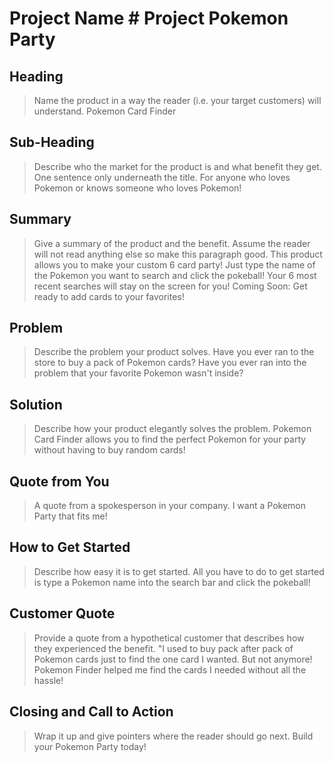 # Project Name # Project Pokemon Party

<!--
> This material was originally posted [here](http://www.quora.com/What-is-Amazons-approach-to-product-development-and-product-management). It is reproduced here for posterities sake.

There is an approach called "working backwards" that is widely used at Amazon. They work backwards from the customer, rather than starting with an idea for a product and trying to bolt customers onto it. While working backwards can be applied to any specific product decision, using this approach is especially important when developing new products or features.

For new initiatives a product manager typically starts by writing an internal press release announcing the finished product. The target audience for the press release is the new/updated product's customers, which can be retail customers or internal users of a tool or technology. Internal press releases are centered around the customer problem, how current solutions (internal or external) fail, and how the new product will blow away existing solutions.

If the benefits listed don't sound very interesting or exciting to customers, then perhaps they're not (and shouldn't be built). Instead, the product manager should keep iterating on the press release until they've come up with benefits that actually sound like benefits. Iterating on a press release is a lot less expensive than iterating on the product itself (and quicker!).

If the press release is more than a page and a half, it is probably too long. Keep it simple. 3-4 sentences for most paragraphs. Cut out the fat. Don't make it into a spec. You can accompany the press release with a FAQ that answers all of the other business or execution questions so the press release can stay focused on what the customer gets. My rule of thumb is that if the press release is hard to write, then the product is probably going to suck. Keep working at it until the outline for each paragraph flows.

Oh, and I also like to write press-releases in what I call "Oprah-speak" for mainstream consumer products. Imagine you're sitting on Oprah's couch and have just explained the product to her, and then you listen as she explains it to her audience. That's "Oprah-speak", not "Geek-speak".

Once the project moves into development, the press release can be used as a touchstone; a guiding light. The product team can ask themselves, "Are we building what is in the press release?" If they find they're spending time building things that aren't in the press release (overbuilding), they need to ask themselves why. This keeps product development focused on achieving the customer benefits and not building extraneous stuff that takes longer to build, takes resources to maintain, and doesn't provide real customer benefit (at least not enough to warrant inclusion in the press release).
 -->

## Heading ##
  > Name the product in a way the reader (i.e. your target customers) will understand.
  > Pokemon Card Finder

## Sub-Heading ##
  > Describe who the market for the product is and what benefit they get. One sentence only underneath the title.
  >For anyone who loves Pokemon or knows someone who loves Pokemon!

## Summary ##
  > Give a summary of the product and the benefit. Assume the reader will not read anything else so make this paragraph good.
  >This product allows you to make your custom 6 card party! Just type the name of the Pokemon you want to search and click the pokeball! Your 6 most recent searches will stay on the screen for you! Coming Soon: Get ready to add cards to your favorites!

## Problem ##
  > Describe the problem your product solves.
  > Have you ever ran to the store to buy a pack of Pokemon cards? Have you ever ran into the problem that your favorite Pokemon wasn't inside?

## Solution ##
  > Describe how your product elegantly solves the problem.
  > Pokemon Card Finder allows you to find the perfect Pokemon for your party without having to buy random cards!

## Quote from You ##
  > A quote from a spokesperson in your company.
  > I want a Pokemon Party that fits me!

## How to Get Started ##
  > Describe how easy it is to get started.
  > All you have to do to get started is type a Pokemon name into the search bar and click the pokeball!

## Customer Quote ##
  > Provide a quote from a hypothetical customer that describes how they experienced the benefit.
  > "I used to buy pack after pack of Pokemon cards just to find the one card I wanted. But not anymore! Pokemon Finder helped me find the cards I needed without all the hassle!

## Closing and Call to Action ##
  > Wrap it up and give pointers where the reader should go next.
  > Build your Pokemon Party today!
